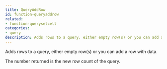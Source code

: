 ```yaml
---
title: QueryAddRow
id: function-queryaddrow
related:
- function-querysetcell
categories:
- query
description: Adds rows to a query, either empty row(s) or you can add a row with data
---
```


Adds rows to a query, either empty row(s) or you can add a row with data.

The number returned is the new row count of the query.
